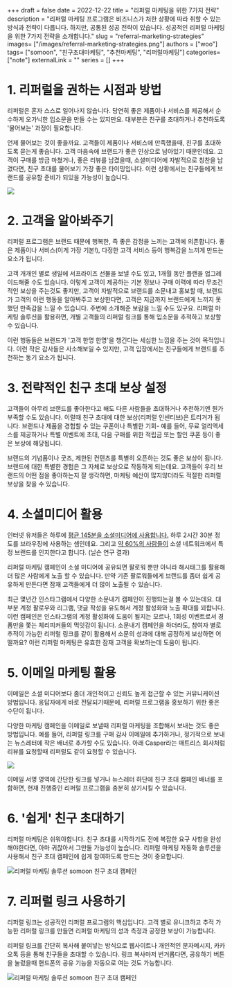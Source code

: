 +++ 
draft = false
date = 2022-12-22
title = "리퍼럴 마케팅을 위한 7가지 전략"
description = "리퍼럴 마케팅 프로그램은 비즈니스가 처한 상황에 따라 취할 수 있는 방식과 전략이 다릅니다. 하지만, 공통된 성공 전략이 있습니다. 성공적인 리퍼럴 마케팅을 위한 7가지 전략을 소개합니다."
slug = "referral-marketing-strategies"
images= ["/images/referral-marketing-strategies.png"]
authors = ["woo"]
tags= ["somoon", "친구초대마케팅", "추천마케팅", "리퍼럴마케팅"]
categories= ["note"]
externalLink = ""
series = []
+++

# 1. 리퍼럴을 권하는 시점과 방법
리퍼럴은 혼자 스스로 일어나지 않습니다. 당연히 좋은 제품이나 서비스를 제공해서 순수하게 오가닉한 입소문을 만들 수는 있지만요. 대부분은 친구를 초대하거나 추천하도록 '물어보는' 과정이 필요합니다. 

언제 물어보는 것이 좋을까요. 
고객들이 제품이나 서비스에 만족했을때, 친구를 초대하도록 묻는게 좋습니다. 고객 마음속에 브랜드가 좋은 인상으로 남아있기 때문인데요. 고객이 구매를 방금 마쳤거나, 좋은 리뷰를 남겼을때, 소셜미디어에 자발적으로 칭찬을 남겼다면, 친구 초대를 물어보기 가장 좋은 타이밍입니다. 이런 상황에서는 친구들에게 브랜드를 공유할 준비가 되있을 가능성이 높습니다. 

![](/images/referral-marketing-strategies1.png)

# 2. 고객을 알아봐주기
리퍼럴 프로그램은 브랜드 때문에 행복한, 즉 좋은 감정을 느끼는 고객에 의존합니다. 좋은 제품이나 서비스(이게 가장 기본!), 다정한 고객 서비스 등이 행복감을 느끼게 만드는 요소가 됩니다. 

고객 개개인 별로 생일에 서프라이즈 선물을 보낼 수도 있고, 1개월 동안 플랜을 업그레이드해줄 수도 있습니다. 이렇게 고객이 제공하는 기본 정보나 구매 이력에 따라 무조건적인 보상을 주는것도 좋지만, 고객이 자발적으로 브랜드를 소문내고 홍보할 때, 브랜드가 고객의 이런 행동을 알아봐주고 보상한다면, 고객은 지금까지 브랜드에게 느끼지 못했던 만족감을 느낄 수 있습니다. 주변에 소개해준 보람을 느낄 수도 있구요.  리퍼럴 마케팅 솔루션을 활용하면, 개별 고객들의 리퍼럴 링크를 통해 입소문을 추적하고 보상할 수 있습니다. 

이런 행동들은 브랜드가 '고객 한명 한명'을 챙긴다는 세심한 느낌을 주는 것이 목적입니다. 이런 작은 감사들은 사소해보일 수 있지만, 고객 입장에서는 친구들에게 브랜드를 추천하는 동기 요소가 됩니다.

# 3. 전략적인 친구 초대 보상 설정
고객들이 아무리 브랜드를 좋아한다고 해도 다른 사람들을 초대하거나 추천하기엔 뭔가 부족할 수도 있습니다. 이럴때 친구 초대에 대한 보상(리퍼럴 인센티브)은 트리거가 됩니다. 브랜드나 제품을 경험할 수 있는 쿠폰이나 특별한 기회- 예를 들어, 무료 얼리엑세스를 제공하거나 특별 이벤트에 초대, 다음 구매를 위한 적립금 또는 할인 쿠폰 등이 좋은 보상에 해당됩니다. 

브랜드의 기념품이나 굿즈, 제한된 컨텐츠를 특별히 오픈하는 것도 좋은 보상이 됩니다. 브랜드에 대한 특별한 경험은 그 자체로 보상으로 작동하게 되는데요. 고객들이 우리 브랜드의 어떤 점을 좋아하는지 잘 생각하면, 마케팅 예산이 많지않더라도 적절한 리퍼럴 보상을 찾을 수 있습니다. 

# 4. 소셜미디어 활용
인터넷 유저들은 하루에 [평균 145분을 소셜미디어에 사용합니다.](https://www.statista.com/statistics/433871/daily-social-media-usage-worldwide/) 하루 2시간 30분 정도를 브라우징에 사용하는 셈인데요. 그리고 [약 60%의 사람들이](https://www.nielsen.com/wp-content/uploads/sites/3/2019/04/nielsen-social-media-report.pdf) 소셜 네트워크에서 특정 브랜드를 인지한다고 합니다. (닐슨 연구 결과)

리퍼럴 마케팅 캠페인이 소셜 미디어에 공유되면 팔로워 뿐만 아니라 해시태그를 활용해 더 많은 사람에게 노출 할 수 있습니다. 만약 기존 팔로워들에게 브랜드를 좀더 쉽게 공유하게 만든다면 잠재 고객들에게 더 많이 노출될 수 있습니다.

최근 몇년간 인스타그램에서 다양한 소문내기 캠페인이 진행되는걸 볼 수 있는데요. 대부분 계정 팔로우와 리그램, 댓글 작성을 유도해서 계정 활성화와 노출 확대를 꾀합니다. 이런 캠페인은 인스타그램의 계정 활성화에 도움이 될지는 모르나, 1회성 이벤트로서 경품만을 쫓는 체리피커들의 먹잇감이 됩니다. 소문내기 캠페인을 하더라도, 참여자 별로 추적이 가능한 리퍼럴 링크를 같이 활용해서 소문의 성과에 대해 공정하게 보상하면 어떨까요? 이런 리퍼럴 마케팅은 유효한 잠재 고객을 확보하는데 도움이 됩니다. 

# 5. 이메일 마케팅 활용
이메일은 소셜 미디어보다 좀더 개인적이고 신뢰도 높게 접근할 수 있는 커뮤니케이션 방법입니다. 응답자에게 바로 전달되기때문에, 리퍼럴 프로그램을 홍보하기 위한 좋은 수단이 됩니다. 

다양한 마케팅 캠페인을 이메일로 보낼때 리퍼럴 마케팅을 조합해서 보내는 것도 좋은 방법입니다. 예를 들어, 리퍼럴 링크를 구매 감사 이메일에 추가하거나, 정기적으로 보내는 뉴스레터에 작은 배너로 추가할 수도 있습니다. 아래 Casper라는 매트리스 회사처럼 리뷰를 요청할때 리퍼럴도 같이 요청할 수 있습니다. 

![](/images/Casper-referral-email-e1586294758658.png)

이메일 서명 영역에 간단한 링크를 넣거나 뉴스레터 하단에 친구 초대 캠페인 배너를 포함하면, 현재 진행중인 리퍼럴 프로그램을 충분히 상기시킬 수 있습니다. 

# 6. '쉽게' 친구 초대하기
리퍼럴 마케팅은 쉬워야합니다. 친구 초대를 시작하기도 전에 복잡한 요구 사항을 완성해야한다면, 아마 귀찮아서 그만둘 가능성이 높습니다. 리퍼럴 마케팅 자동화 솔루션을 사용해서 친구 초대 캠페인에 쉽게 참여하도록 만드는 것이 중요합니다.

 ![리퍼럴 마케팅 솔루션 somoon 친구 초대 캠페인](/images/somoon-referral-event1.png)
 
 # 7. 리퍼럴 링크 사용하기
 리퍼럴 링크는 성공적인 리퍼럴 프로그램의 핵심입니다. 고객 별로 유니크하고 추적 가능한 리퍼럴 링크를 만들면 리퍼럴 마케팅의 성과 측정과 공정한 보상이 가능합니다.
 
 리퍼럴 링크를 간단히 복사해 붙여넣는 방식으로 웹사이트나 개인적인 문자메시지, 카카오톡 등을 통해 친구들을 초대할 수 있습니다. 링크 복사마저 번거롭다면, 공유하기 버튼을 눌렀을때 핸드폰의 공유 기능을 자동으로 여는 것도 가능합니다. 
 
 ![리퍼럴 마케팅 솔루션 somoon 친구 초대 캠페인](/images/somoon-referral-event.png)
 
 
<!-- <hr><p><a href="https://somoon.io" rel="noreferrer">somoon</a>은 쉽고 간단한 친구 초대 프로그램으로 리퍼럴 마케팅을 시작하도록 돕는 마케팅 솔루션입니다. 사이트에 플러그인으로 설치하고 바로 시작해보세요. 고객 별 고유의 리퍼럴 링크가 자동 생성되고, 입소문의 경로를 추적해 실시간 보상을 지급합니다. </p><div class="kg-card kg-button-card kg-align-left"><a href="https://tally.so#tally-open=waex9Z&amp;tally-layout=modal&amp;tally-emoji-text=📩&amp;tally-emoji-animation=wave" class="kg-btn kg-btn-accent">문의 남기기</a></div><p></p> -->


<iframe
    data-tally-src="https://tally.so/embed/3jpLo9?hideTitle=1&transparentBackground=1&dynamicHeight=1"
    loading="lazy"
    width="100%"
    height="200"
    frameborder="0"
    marginheight="0"
    marginwidth="0"
    title="wooworks 메시지와 구독 신청"
  ></iframe>
  <script>
    var d = document,
      w = "https://tally.so/widgets/embed.js",
      v = function () {
        if (typeof Tally !== "undefined") Tally.loadEmbeds();
        else
          d.querySelectorAll("iframe[data-tally-src]:not([src])")
            .forEach(function (e) {
              e.src = e.dataset.tallySrc;
            });
      };
    if (typeof Tally !== "undefined") v();
    else if (d.querySelector('script[src="' + w + '"]') == null) {
      var s = d.createElement("script");
      s.src = w;
      s.onload = v;
      s.onerror = v;
      d.body.appendChild(s);
    }
  </script>